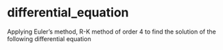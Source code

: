# differential_equation
Applying Euler’s method, R-K method of order 4 to find the solution of the following differential equation
